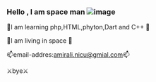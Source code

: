 ### Hello , I am space man ![image](https://user-images.githubusercontent.com/96647171/155844941-cf795ec7-4712-43f3-9e0b-52772abd77dd.png)

🚀I am learning php,HTML,phyton,Dart and C++ 🚀

🗿I am living in space 🗿

📫email-addres:amirali.nicu@gmial.com📫

⚔️bye⚔️
